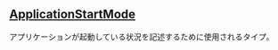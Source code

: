 ## [ApplicationStartMode](https://hexdocs.pm/gleam_otp/0.1.3/gleam/otp/supervisor/#ApplicationStartMode)
アプリケーションが起動している状況を記述するために使用されるタイプ。